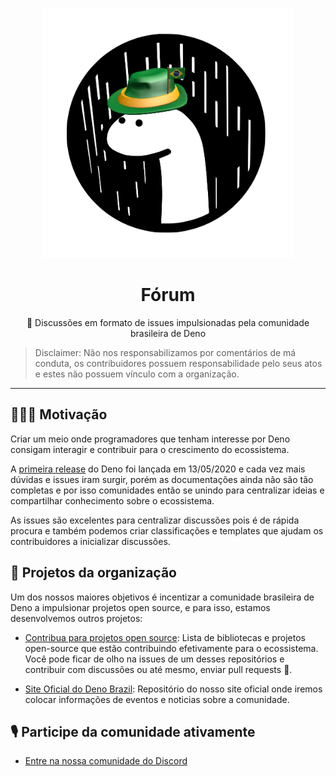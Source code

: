 <p align="center">
<img src=".github/logo.png" width="400" alt="Deno Brazil">
</p>
<h1 align="center">Fórum</h1>
<p align="center">🦖 Discussões em formato de issues impulsionadas pela comunidade brasileira de Deno</p>

> Disclaimer: Não nos responsabilizamos por comentários de má conduta, os contribuidores possuem responsabilidade pelo seus atos e estes não possuem vínculo com a organização.
---

## 👩🏻‍💻 Motivação
Criar um meio onde programadores que tenham interesse por Deno consigam interagir e contribuir para o crescimento do ecossistema.

A [primeira release](https://deno.land/v1) do Deno foi lançada em 13/05/2020 e cada vez mais dúvidas e issues iram surgir, porém as documentações ainda não são tão completas e por isso comunidades então se unindo para centralizar ideias e compartilhar conhecimento sobre o ecossistema.

As issues são excelentes para centralizar discussões pois é de rápida procura e também podemos criar classificações e templates que ajudam os contribuidores a inicializar discussões.

## 📡 Projetos da organização

Um dos nossos maiores objetivos é incentizar a comunidade brasileira de Deno a impulsionar projetos open source, e para isso, estamos desenvolvemos outros projetos:

- [Contribua para projetos open source](https://github.com/DenoBrazil/open-source): Lista de bibliotecas e projetos open-source que estão contribuindo efetivamente para o ecossistema. Você pode ficar de olho na issues de um desses repositórios e contribuir com discussões ou até mesmo, enviar pull requests 🚀.

- [Site Oficial do Deno Brazil](https://github.com/DenoBrazil/denobrazil.com): Repositório do nosso site oficial onde iremos colocar informações de eventos e noticias sobre a comunidade.

## 🎙 Participe da comunidade ativamente

- [Entre na nossa comunidade do Discord](https://discord.gg/dJRAbHJ)

